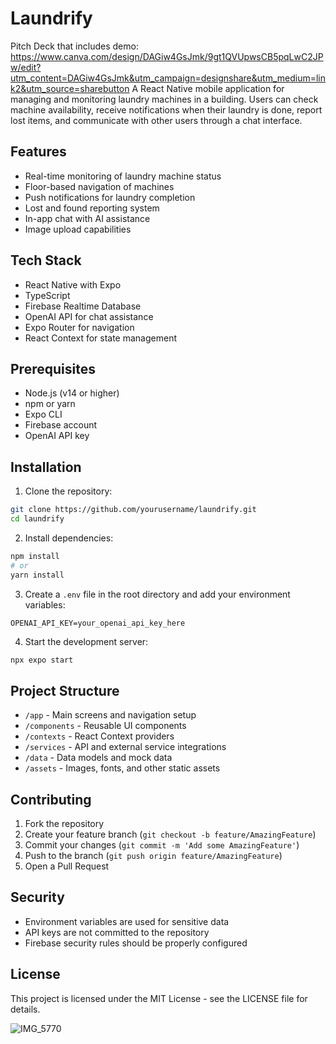 # Laundrify  
Pitch Deck that includes demo: https://www.canva.com/design/DAGiw4GsJmk/9gt1QVUpwsCB5pqLwC2JPw/edit?utm_content=DAGiw4GsJmk&utm_campaign=designshare&utm_medium=link2&utm_source=sharebutton
A React Native mobile application for managing and monitoring laundry machines in a building. Users can check machine availability, receive notifications when their laundry is done, report lost items, and communicate with other users through a chat interface.

## Features

- Real-time monitoring of laundry machine status
- Floor-based navigation of machines
- Push notifications for laundry completion
- Lost and found reporting system
- In-app chat with AI assistance
- Image upload capabilities

## Tech Stack

- React Native with Expo
- TypeScript
- Firebase Realtime Database
- OpenAI API for chat assistance
- Expo Router for navigation
- React Context for state management

## Prerequisites

- Node.js (v14 or higher)
- npm or yarn
- Expo CLI
- Firebase account
- OpenAI API key

## Installation

1. Clone the repository:
```bash
git clone https://github.com/yourusername/laundrify.git
cd laundrify
```

2. Install dependencies:
```bash
npm install
# or
yarn install
```

3. Create a `.env` file in the root directory and add your environment variables:
```
OPENAI_API_KEY=your_openai_api_key_here
```

4. Start the development server:
```bash
npx expo start
```

## Project Structure

- `/app` - Main screens and navigation setup
- `/components` - Reusable UI components
- `/contexts` - React Context providers
- `/services` - API and external service integrations
- `/data` - Data models and mock data
- `/assets` - Images, fonts, and other static assets

## Contributing

1. Fork the repository
2. Create your feature branch (`git checkout -b feature/AmazingFeature`)
3. Commit your changes (`git commit -m 'Add some AmazingFeature'`)
4. Push to the branch (`git push origin feature/AmazingFeature`)
5. Open a Pull Request

## Security

- Environment variables are used for sensitive data
- API keys are not committed to the repository
- Firebase security rules should be properly configured

## License

This project is licensed under the MIT License - see the LICENSE file for details.



![IMG_5770](https://github.com/user-attachments/assets/6b3cca82-814b-41e3-8aaf-d906e037ec2c)

        
 








